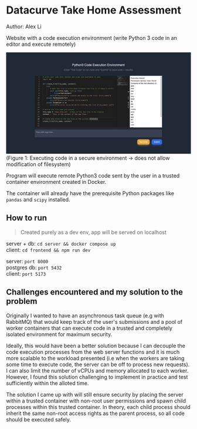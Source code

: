 # Datacurve Take Home Assessment

Author: Alex Li

Website with a code execution environment (write Python 3 code in an editor and execute remotely)

![Executing code in a secure environment](image.png)
(Figure 1: Executing code in a secure environment -> does not allow modification of filesystem)

Program will execute remote Python3 code sent by the user in a trusted container environment created in Docker.

The container will already have the prerequisite Python packages like `pandas` and `scipy` installed.

## How to run

> Created purely as a dev env, app will be served on localhost

server + db: `cd server && docker compose up` \
client: `cd frontend && npm run dev`

server: `port 8000` \
postgres db: `port 5432` \
client: `port 5173`

## Challenges encountered and my solution to the problem

Originally I wanted to have an asynchronous task queue (e.g with RabbitMQ) that would keep track of the user's submissions and a pool of worker containers that can execute code in a trusted and completely isolated environment for maximum security.

Ideally, this would have been a better solution because I can decouple the code execution processes from the web server functions and it is much more scalable to the workload presented (i.e when the workers are taking some time to execute code, the server can be off to process new requests). I can also limit the number of vCPUs and memory allocated to each worker. However, I found this solution challenging to implement in practice and test sufficiently within the alloted time.

The solution I came up with will still ensure security by placing the server within a trusted container with non-root user permissions and spawn child processes within this trusted container. In theory, each child process should inherit the same non-root access rights as the parent process, so all code should be executed safely.
